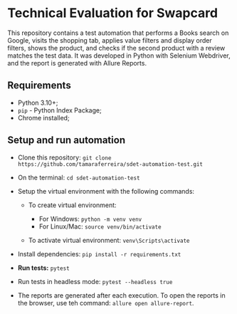 # Technical Evaluation for Swapcard

This repository contains a test automation that performs a Books search on Google, visits the shopping tab, applies value filters and display order filters, shows the product, and checks if the second product with a review matches the test data. It was developed in Python with Selenium Webdriver, and the report is generated with Allure Reports.

## Requirements
- Python 3.10+;
- ``pip`` - Python Index Package;
- Chrome installed;

## Setup and run automation
- Clone this repository:
  ``git clone https://github.com/tamaraferreira/sdet-automation-test.git``
- On the terminal:
  ``cd sdet-automation-test``
- Setup the virtual environment with the following commands:
  - To create virtual environment: 
      - For Windows: ``python -m venv venv``
      - For Linux/Mac: ``source venv/bin/activate``

  
  - To activate virtual environment: ``venv\Scripts\activate``
  
  
- Install dependencies: ``pip install -r requirements.txt``
- **Run tests:** ``pytest``
- Run tests in headless mode: ``pytest --headless true``
- The reports are generated after each execution. To open the reports in the browser, use teh command: ``allure open allure-report``.
